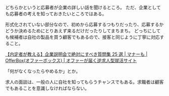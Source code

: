 どちらかというと応募者が企業の詳しい話を聞けるところ。
ただ、企業としても応募者の考えを知っておきたいところではある。

形式化されていない部分なので、初めから応募するつもりだったり、応募するかどうか決めるためにとりあえず来るだけだったりしてまちまち。
どっちにしても候補者は自社の製品を買う顧客でもあるので、接客と同じように丁寧に対応すること。

[【内定者が教える】企業説明会で絶対にすべき質問集 25 選 | マナーも | OfferBox(オファーボックス) | オファーが届く逆求人型就活サイト](https://offerbox.jp/columns/24717.html)

「何がなくなったらやめるか」とか。

求人の面談は、一般の人に自社を知ってもらうチャンスでもある。求職者は顧客でもあることを意識しなければならない。
